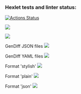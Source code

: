 ### Hexlet tests and linter status:
[![Actions Status](https://github.com/Anastasiazx/frontend-project-lvl2/workflows/hexlet-check/badge.svg)](https://github.com/Anastasiazx/frontend-project-lvl2/actions)

<a href="https://codeclimate.com/github/Anastasiazx/frontend-project-lvl2/maintainability"><img src="https://api.codeclimate.com/v1/badges/589a96ebd895bf5aa2d1/maintainability" /></a>

<a href="https://codeclimate.com/github/Anastasiazx/frontend-project-lvl2/test_coverage"><img src="https://api.codeclimate.com/v1/badges/589a96ebd895bf5aa2d1/test_coverage" /></a>

GenDiff JSON files
<a href="https://asciinema.org/a/ZGohxEpHXDb5UT40pCCs7URIf" target="_blank"><img src="https://asciinema.org/a/ZGohxEpHXDb5UT40pCCs7URIf.svg" /></a>

GenDiff YAML files
<a href="https://asciinema.org/a/JnGzB9Ans3xnwtmLDn4BtItW7" target="_blank"><img src="https://asciinema.org/a/JnGzB9Ans3xnwtmLDn4BtItW7.svg" /></a>

Format 'stylish'
<a href="https://asciinema.org/a/KPQ1yAZCJb8OFWes1LCEZUH1d" target="_blank"><img src="https://asciinema.org/a/KPQ1yAZCJb8OFWes1LCEZUH1d.svg" /></a>

Format 'plain'
<a href="https://asciinema.org/a/zGGkoPawXH38Oig7M4B0kqt7K" target="_blank"><img src="https://asciinema.org/a/zGGkoPawXH38Oig7M4B0kqt7K.svg" /></a>

Format 'json'
<a href="https://asciinema.org/a/QXVTaVbzM6GYaUOIjxrEv2VVt" target="_blank"><img src="https://asciinema.org/a/QXVTaVbzM6GYaUOIjxrEv2VVt.svg" /></a>
